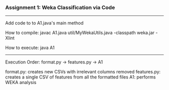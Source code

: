 ### Assignment 1: Weka Classification via Code

---

Add code to to A1.java's main method

How to compile: javac A1.java util/MyWekaUtils.java -classpath weka.jar -Xlint

How to execute: java A1

---

Execution Order: format.py -> features.py -> A1

format.py: creates new CSVs with irrelevant columns removed
features.py: creates a single CSV of features from all the formatted files
A1: performs WEKA analysis
